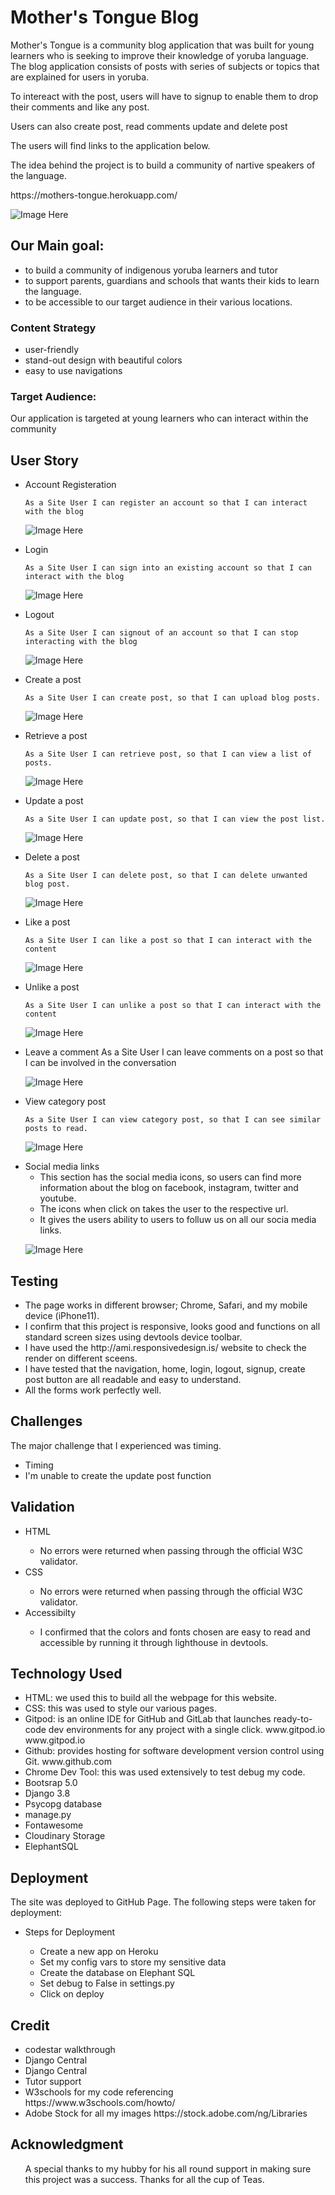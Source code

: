 # Mother's Tongue Blog
Mother's Tongue is a community blog application that was built for young learners who is seeking to improve their knowledge of yoruba language.
The blog application consists of posts with series of subjects or topics that are explained for users in yoruba.
<p> To intereact with the post, users will have to signup to enable them to drop their comments and like any post. </p>
<p> Users can also create post, read comments update and delete post </p>
<p> The users will find links to the application below. </p>
<p> The idea behind the project is to build a community of nartive speakers of the language. </p>
https://mothers-tongue.herokuapp.com/

![Image Here](./docs/features/amiresponsive.png)

## Our Main goal:
<ul>
<li> to build a community of indigenous yoruba learners and tutor
<li> to support parents, guardians and schools that wants their kids to learn the language.
<li> to be accessible to our target audience in their various locations.
</ul>

### Content Strategy
<ul>
<li> user-friendly
<li> stand-out design with beautiful colors
<li> easy to use navigations
</ul>

### Target Audience:
Our application is targeted at young learners who can interact within the community 

## User Story
<ul>
<li> Account Registeration

    As a Site User I can register an account so that I can interact with the blog

![Image Here](./docs/features/signup.png)

<li> Login

    As a Site User I can sign into an existing account so that I can interact with the blog

![Image Here](./docs/features/Login.png)

<li> Logout

    As a Site User I can signout of an account so that I can stop interacting with the blog

![Image Here](./docs/features/Logout.png)    

<li> Create a post

    As a Site User I can create post, so that I can upload blog posts. 
    

![Image Here](./docs/features/createapost.png)

<li> Retrieve a post

    As a Site User I can retrieve post, so that I can view a list of posts.

![Image Here](./docs/features/retrievepost.png)

<li> Update a post

    As a Site User I can update post, so that I can view the post list.

![Image Here](./docs/features/updatebutton.png)

<li> Delete a post
    
    As a Site User I can delete post, so that I can delete unwanted blog post.  

![Image Here](./docs/features/updatebutton.png)

<li> Like a post

    As a Site User I can like a post so that I can interact with the content 

![Image Here](./docs/features/likeapost.png)

<li> Unlike a post
    
    As a Site User I can unlike a post so that I can interact with the content 

![Image Here](./docs/features/unlikeapost.png)

<li> Leave a comment
    As a Site User I can leave comments on a post so that I can be involved in the conversation

![Image Here](./docs/features/leaveacomment.png)

<li> View category post

    As a Site User I can view category post, so that I can see similar posts to read. 

![Image Here](./docs/features/categorylink.png)

<li> Social media links
    <ul> 
    <li> This section has the social media icons, so users can find more information about the blog on facebook, instagram, twitter and youtube.
    <li> The icons when click on takes the user to the respective url.
    <li> It gives the users ability to users to folluw us on all our socia media links.
    </ul>

![Image Here](./docs/features/sociallinks.png)
</ul>

## Testing
<ul>
<li> The page works in different browser; Chrome, Safari, and my mobile device (iPhone11). </li>
<li> I confirm that this project is responsive, looks good and functions on all standard screen sizes using devtools device toolbar. </li>
<li> I have used the http://ami.responsivedesign.is/ website to check the render on different sceens. </li>
<li> I have tested that the navigation, home, login, logout, signup, create post button are all readable and easy to understand. </li>
<li> All the forms work perfectly well. </li>
</ul>

## Challenges
The major challenge that I experienced was timing.
<ul>
<li> Timing </li>
<li> I'm unable to create the update post function </li>
</ul>

## Validation
<ul>
<li>HTML </li>
<ul>
<li> No errors were returned when passing through the official W3C validator. </li>
</ul>
<li>CSS </li>
<ul>
<li> No errors were returned when passing through the official W3C validator. </li>
</ul>
<li>Accessibilty</li>
<ul>
<li> I confirmed that the colors and fonts chosen are easy to read and accessible by running it through lighthouse in devtools. </li>
</ul>
</ul>

## Technology Used
<ul>

<li> HTML: we used this to build all the webpage for this website. </li>
<li> CSS: this was used to style our various pages. </li>
<li> Gitpod: is an online IDE for GitHub and GitLab that launches ready-to-code dev environments for any project with a single click. www.gitpod.io www.gitpod.io </li>
<li> Github: provides hosting for software development version control using Git. www.github.com </li>
<li> Chrome Dev Tool: this was used extensively to test debug my code. </li>
<li> Bootsrap 5.0</li>
<li> Django 3.8</li>
<li> Psycopg database</li>
<li> manage.py</li>
<li> Fontawesome </li>
<li> Cloudinary Storage </li>
<li> ElephantSQL </li>
</ul>

## Deployment
The site was deployed to GitHub Page. The following steps were taken for deployment:
<ul>
<li> Steps for Deployment
</li>
    <ul>
    <li>Create a new app on Heroku
    </li>
    <li>Set my config vars to store my sensitive data
    </li>
    <li>Create the database on Elephant SQL
    </li>
    <li>Set debug to False in settings.py
    </li>
    <li>Click on deploy
    </li>
    </ul>
</ul>

## Credit
<ul>
<li> codestar walkthrough </li>
<li> Django Central</li>
<li> Django Central</li>
<li> Tutor support </li>
<li> W3schools for my code referencing https://www.w3schools.com/howto/ </li>
<li> Adobe Stock for all my images https://stock.adobe.com/ng/Libraries </li>
</ul>

## Acknowledgment 
<ul>
A special thanks to my hubby for his all round support in making sure this project was a success. Thanks for all the cup of Teas.